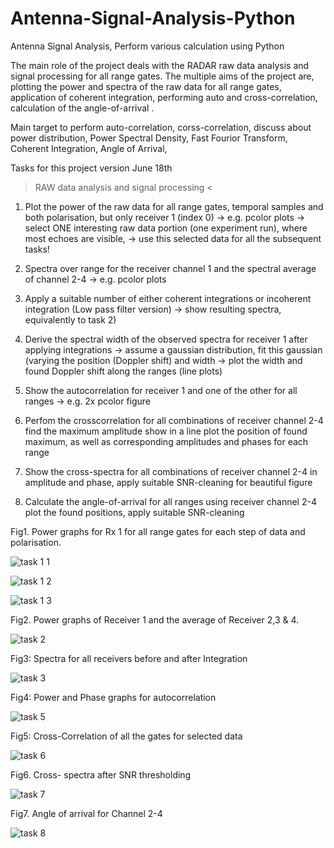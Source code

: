 # Antenna-Signal-Analysis-Python
Antenna Signal Analysis, Perform various calculation using Python 

The main role of the project deals with the RADAR raw data analysis and signal processing for all range gates. The multiple aims of the project are, plotting
the power and spectra of the raw data for all range gates, application of coherent integration, performing auto and cross-correlation, calculation of the
angle-of-arrival .

Main target to perform auto-correlation, corss-correlation, discuss about power distribution, Power Spectral Density, Fast Fourior Transform, Coherent Integration, Angle of Arrival,  

Tasks for this project
version June 18th 

> RAW data analysis and signal processing <

1) Plot the power of the raw data for all range gates, temporal samples and both polarisation, but only receiver 1 (index 0)
	-> e.g. pcolor plots
	-> select ONE interesting raw data portion (one experiment run), where most echoes are visible, 
	-> use this selected data for all the subsequent tasks!

2) Spectra over range for the receiver channel 1 and the spectral average of channel 2-4
	-> e.g. pcolor plots

3) Apply a suitable number of either coherent integrations or incoherent integration (Low pass filter version)
	-> show resulting spectra, equivalently to task 2)

4) Derive the spectral width of the observed spectra for receiver 1 after applying integrations
	-> assume a gaussian distribution, fit this gaussian (varying the position (Doppler shift) and width
	-> plot the width and found Doppler shift along the ranges  (line plots)

5) Show the autocorrelation for receiver 1 and one of the other for all ranges
	-> e.g. 2x pcolor figure

6) Perfom the crosscorrelation for all combinations of receiver channel 2-4 
	find the maximum amplitude 
	show in a line plot the position of found maximum, 
	as well as corresponding amplitudes and phases for each range

7) Show the cross-spectra for all combinations of receiver channel 2-4 in amplitude and phase, 
	apply suitable SNR-cleaning for beautiful figure

8) Calculate the angle-of-arrival for all ranges using receiver channel 2-4
	plot the found positions, apply suitable SNR-cleaning 

Fig1. Power graphs for Rx 1 for all range gates for each step of data and
polarisation.

![task 1 1](https://user-images.githubusercontent.com/58274552/127184564-35bbd882-2cd4-4277-86bf-8f3dd19a86e5.PNG)



![task 1 2](https://user-images.githubusercontent.com/58274552/127184594-bfebb74d-ae96-4df7-badc-46700f7ae942.PNG)




![task 1 3](https://user-images.githubusercontent.com/58274552/127184888-f62f0695-1561-484d-8ea5-d44fa5a32e50.PNG)



Fig2. Power graphs of Receiver 1 and the average of Receiver 2,3 & 4.



![task 2](https://user-images.githubusercontent.com/58274552/127185433-c4ff6d0b-6912-4624-914e-f4fdf518ed07.PNG)



Fig3: Spectra for all receivers before and after Integration



![task 3](https://user-images.githubusercontent.com/58274552/127185712-6365775a-d573-4719-8fea-f40b9308bf8c.PNG)



Fig4: Power and Phase graphs for autocorrelation



![task 5](https://user-images.githubusercontent.com/58274552/127185830-74fdbc7c-2336-4027-b4a8-470c07ed0aa0.PNG)



Fig5: Cross-Correlation of all the gates for selected data



![task 6](https://user-images.githubusercontent.com/58274552/127185970-f1812ad0-dc63-4afe-bf28-2d24c5aa3d66.PNG)



Fig6. Cross- spectra after SNR thresholding



![task 7](https://user-images.githubusercontent.com/58274552/127186116-e57ec9bc-c93a-4167-98e8-086690bc4a25.PNG)



Fig7. Angle of arrival for Channel 2-4



![task 8](https://user-images.githubusercontent.com/58274552/127186203-33cd18af-e6a1-4bd3-bfad-88acace71a4e.PNG)





